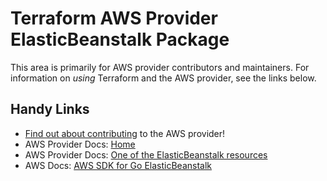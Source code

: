 # Terraform AWS Provider ElasticBeanstalk Package

This area is primarily for AWS provider contributors and maintainers. For information on _using_ Terraform and the AWS provider, see the links below.


## Handy Links
* [Find out about contributing](../../../docs/contributing) to the AWS provider!
* AWS Provider Docs: [Home](https://registry.terraform.io/providers/hashicorp/aws/latest/docs)
* AWS Provider Docs: [One of the ElasticBeanstalk resources](https://registry.terraform.io/providers/hashicorp/aws/latest/docs/resources/elastic_beanstalk_application)
* AWS Docs: [AWS SDK for Go ElasticBeanstalk](https://docs.aws.amazon.com/sdk-for-go/api/service/elasticbeanstalk/)
